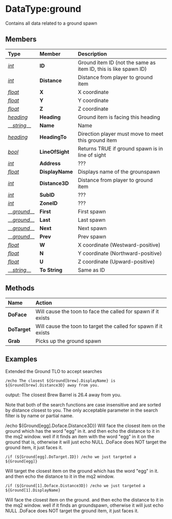# DataType:ground

Contains all data related to a ground spawn

## Members

| **Type** | **Member** | **Description** |
| :--- | :--- | :--- |
| [_int_](datatype-int.md) | **ID** | Ground item ID \(not the same as item ID, this is like spawn ID\) |
| [_int_](datatype-int.md) | **Distance** | Distance from player to ground item |
| [_float_](datatype-float.md) | **X** | X coordinate |
| [_float_](datatype-float.md) | **Y** | Y coordinate |
| [_float_](datatype-float.md) | **Z** | Z coordinate |
| [_heading_](datatype-heading.md) | **Heading** | Ground item is facing this heading |
| \_\_[_string_](datatype-string.md)\_\_ | **Name** | Name |
| [_heading_](datatype-heading.md) | **HeadingTo** | Direction player must move to meet this ground item |
| [_bool_](datatype-bool.md) | **LineOfSight** | Returns TRUE if ground spawn is in line of sight |
| [_int_](datatype-int.md) | **Address** | ??? |
| [_float_](datatype-float.md) | **DisplayName** | Displays name of the grounspawn |
| [_int_](datatype-int.md) | **Distance3D** | Distance from player to ground item |
| [_int_](datatype-int.md) | **SubID** | ??? |
| [_int_](datatype-int.md) | **ZoneID** | ??? |
| \_\_[_ground_](datatype-ground.md)\_\_ | **First** | First spawn |
| \_\_[_ground_](datatype-ground.md)\_\_ | **Last** | Last spawn |
| \_\_[_ground_](datatype-ground.md)\_\_ | **Next** | Next spawn |
| \_\_[_ground_](datatype-ground.md)\_\_ | **Prev** | Prev spawn |
| [_float_](datatype-float.md) | **W** | X coordinate \(Westward-positive\) |
| [_float_](datatype-float.md) | **N** | Y coordinate \(Northward-positive\) |
| [_float_](datatype-float.md) | **U** | Z coordinate \(Upward-positive\) |
| \_\_[_string_](datatype-string.md)\_\_ | **To String** | Same as ID |

## Methods

| Name | Action |
| :--- | :--- |
| **DoFace** | Will cause the toon to face the called for spawn if it exists |
| **DoTarget** | Will cause the toon to target the called for spawn if it exists |
| **Grab** | Picks up the ground spawn |

## Examples

Extended the Ground TLO to accept searches

`/echo The closest ${Ground[brew].DisplayName} is ${Ground[brew].Distance3D} away from you.`

output: The closest Brew Barrel is 26.4 away from you.

Note that both of the search functions are case insensitive and are sorted by distance closest to you. The only acceptable parameter in the search filter is by name or partial name.

/echo ${Ground\[egg\].Doface.Distance3D}\) Will face the closest item on the ground which has the word "egg" in it. and then echo the distance to it in the mq2 window. well if it finds an item with the word "egg" in it on the ground that is, otherwise it will just echo NULL .DoFace does NOT target the ground item, it just faces it.

`/if (${Ground[egg].DoTarget.ID}) /echo we just targeted a ${Ground[egg]}`

Will target the closest item on the ground which has the word "egg" in it. and then echo the distance to it in the mq2 window.

`/if (${Ground[1].Doface.Distance3D}) /echo we just targeted a ${Ground[1].DisplayName}`

Will face the closest item on the ground. and then echo the distance to it in the mq2 window. well if it finds an groundspawn, otherwise it will just echo NULL .DoFace does NOT target the ground item, it just faces it.

